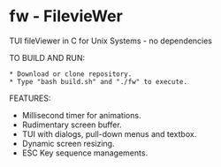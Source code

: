 # fw - FilevieWer

TUI fileViewer in C for Unix Systems - no dependencies

TO BUILD AND RUN:

    * Download or clone repository.
    * Type "bash build.sh" and "./fw" to execute.
    
FEATURES:
- Millisecond timer for animations.
- Rudimentary screen buffer. 
- TUI with dialogs, pull-down menus and textbox.
- Dynamic screen resizing.
- ESC Key sequence managements.
